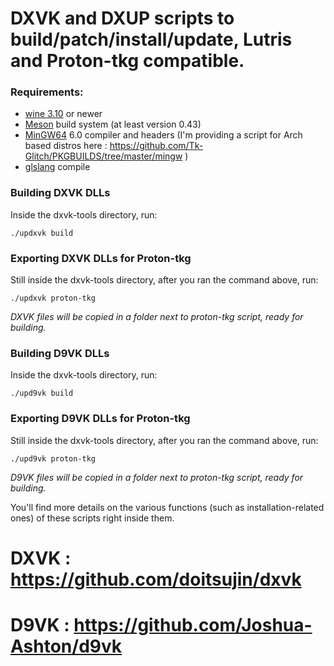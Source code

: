 # DXVK and DXUP scripts to build/patch/install/update, Lutris and Proton-tkg compatible.

### Requirements:
- [wine 3.10](https://www.winehq.org/) or newer
- [Meson](http://mesonbuild.com/) build system (at least version 0.43)
- [MinGW64](http://mingw-w64.org/) 6.0 compiler and headers (I'm providing a script for Arch based distros here : https://github.com/Tk-Glitch/PKGBUILDS/tree/master/mingw )
- [glslang](https://github.com/KhronosGroup/glslang) compile

### Building DXVK DLLs

Inside the dxvk-tools directory, run:
```
./updxvk build
```

### Exporting DXVK DLLs for Proton-tkg

Still inside the dxvk-tools directory, after you ran the command above, run:
```
./updxvk proton-tkg
```
*DXVK files will be copied in a folder next to proton-tkg script, ready for building.*


### Building D9VK DLLs

Inside the dxvk-tools directory, run:
```
./upd9vk build
```

### Exporting D9VK DLLs for Proton-tkg

Still inside the dxvk-tools directory, after you ran the command above, run:
```
./upd9vk proton-tkg
```
*D9VK files will be copied in a folder next to proton-tkg script, ready for building.*


You'll find more details on the various functions (such as installation-related ones) of these scripts right inside them.

# DXVK : https://github.com/doitsujin/dxvk

# D9VK : https://github.com/Joshua-Ashton/d9vk
